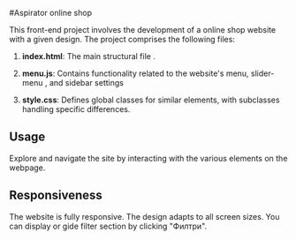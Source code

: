 #Aspirator online shop

This front-end project involves the development of a online shop website with a given design. The project comprises the following files:

1. **index.html**: The main structural file .

2. **menu.js**: Contains functionality related to the website's menu, slider-menu , and sidebar settings

3. **style.css**: Defines global classes for similar elements, with subclasses handling specific differences.


## Usage

Explore and navigate the  site by interacting with the various elements on the webpage. 

## Responsiveness

The website is fully responsive. The design adapts to all screen sizes. You can display or gide filter section by clicking "Филтри". 

